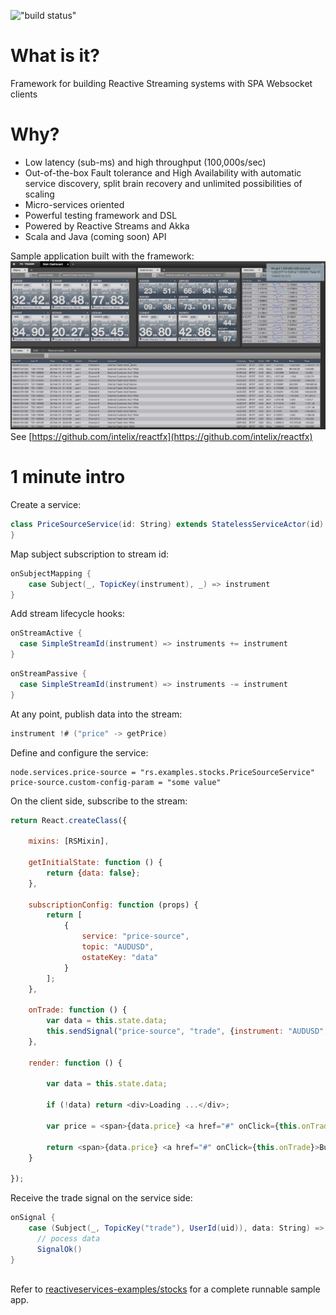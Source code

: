 !["build status"](https://travis-ci.org/intelix/reactiveservices.svg "build status")

# What is it?

Framework for building Reactive Streaming systems with SPA Websocket clients

# Why?

* Low latency (sub-ms) and high throughput (100,000s/sec) 
* Out-of-the-box Fault tolerance and High Availability with automatic service discovery, split brain recovery and unlimited possibilities of scaling
* Micro-services oriented
* Powerful testing framework and DSL
* Powered by Reactive Streams and Akka
* Scala and Java (coming soon) API

Sample application built with the framework:
!["screen1"](https://raw.githubusercontent.com/intelix/reactfx/master/screen1.png "screen1")
See [https://github.com/intelix/reactfx](https://github.com/intelix/reactfx)

# 1 minute intro

Create a service:

```scala
class PriceSourceService(id: String) extends StatelessServiceActor(id) {
}
```

Map subject subscription to stream id:

```scala
onSubjectMapping {
    case Subject(_, TopicKey(instrument), _) => instrument
}
```

Add stream lifecycle hooks:

```scala
onStreamActive {
  case SimpleStreamId(instrument) => instruments += instrument
}
```

```scala
onStreamPassive {
  case SimpleStreamId(instrument) => instruments -= instrument
}
```

At any point, publish data into the stream:

```scala
instrument !# ("price" -> getPrice)
```

Define and configure the service:

```hocon
node.services.price-source = "rs.examples.stocks.PriceSourceService"
price-source.custom-config-param = "some value"
```

On the client side, subscribe to the stream:

```javascript
return React.createClass({

    mixins: [RSMixin],

    getInitialState: function () {
        return {data: false};
    },

    subscriptionConfig: function (props) {
        return [
            {
                service: "price-source",
                topic: "AUDUSD",
                ostateKey: "data"
            }
        ];
    },
    
    onTrade: function () {
        var data = this.state.data;
        this.sendSignal("price-source", "trade", {instrument: "AUDUSD", price: data.price});
    },
    
    render: function () {

        var data = this.state.data;

        if (!data) return <div>Loading ...</div>;

        var price = <span>{data.price} <a href="#" onClick={this.onTrade}>Buy</a></span>;

        return <span>{data.price} <a href="#" onClick={this.onTrade}>Buy</a></span>;
    }

});
```

Receive the trade signal on the service side:

```scala
onSignal {
    case (Subject(_, TopicKey("trade"), UserId(uid)), data: String) =>
      // pocess data
      SignalOk()
}
  
```

Refer to [reactiveservices-examples/stocks](https://github.com/intelix/reactiveservices-examples/tree/master/stocks) for a complete runnable sample app.


